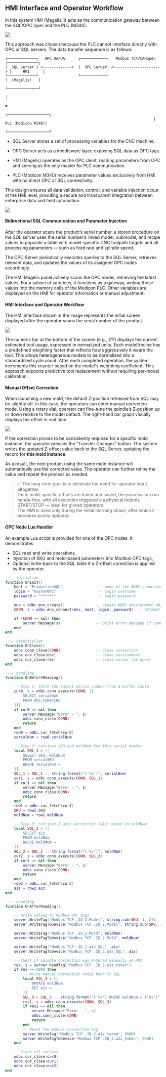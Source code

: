 ## HMI Interface and Operator Workflow

In this system HMI (Magelis_1) acts as the communication gateway between the SQL/OPC layer and the PLC (M340).

![](C:\REPO\Portfolio\MODICON-OPC-HMI-SQL\HMI_OPC_PLC\Modbus.gif)

This approach was chosen because the PLC cannot interface directly with OPC or SQL servers. The data transfer sequence is as follows:

```
┌─────────────┐   OPC DA/UA      ┌────────────┐   Modbus TCP/CANopen    ┌──────────────┐ 
│  SQL Server │ <------------->  │  OPC Server│ <---------------------> │     HMI      │
└─────────────┘                  └────────────┘                         │  (Magelis)   │
                                                                        └───────────┬──┘
                                                                                    │
                                                                                    ▼
                                                                   ┌───────────────────┐
                                                                   │ PLC (Modicon M340)│
                                                                   └───────────────────┘

```

- SQL Server stores a set of processing variables for the CNC machine.

- OPC Server acts as a middleware layer, exposing SQL data as OPC tags.

- HMI (Magelis) operates as the OPC client, reading parameters from OPC and serving as the only master for PLC communication.

- PLC (Modicon M340) receives parameter values exclusively from HMI, with no direct OPC or SQL connectivity.

This design ensures all data validation, control, and variable injection occur at the HMI level, providing a secure and transparent integration between enterprise data and field automation.

![](C:\REPO\Portfolio\MODICON-OPC-HMI-SQL\HMI_OPC_PLC\HMI_Variables.gif)



#### Bidirectional SQL Communication and Parameter Injection

After the operator scans the product’s serial number, a stored procedure on the SQL server uses the serial number’s linked model, submodel, and recipe values to populate a table with model-specific CNC toolpath targets and all processing parameters — such as feed rate and spindle speed.

The OPC Server periodically executes queries to the SQL Server, retrieves relevant data, and updates the values of its assigned OPC nodes accordingly.

The HMI Magelis panel actively scans the OPC nodes, retrieving the latest values. For a subset of variables, it functions as a gateway, writing these values into the memory cells of the Modicon PLC. Other variables are displayed on the HMI for operator information or manual adjustment.

#### HMI Interface and Operator Workflow

The HMI interface shown in the image represents the initial screen displayed after the operator scans the serial number of the product.

![](C:\REPO\Portfolio\MODICON-OPC-HMI-SQL\HMI_OPC_PLC\HMI_1.jpg)



The numeric bar at the bottom of the screen (e.g., 211) displays the current estimated tool usage, expressed in normalized units. Each model/recipe has a predefined weighting factor that reflects how aggressively it wears the tool. This allows heterogeneous models to be normalized into a standardized cycle count. After each completed operation, the system increments this counter based on the model's weighting coefficient. This approach supports predictive tool replacement without requiring per-model calibration.

#### Manual Offset Correction

When launching a new mold, the default Z-position retrieved from SQL may be slightly off. In this case, the operators can enter manual correction mode. Using a rotary dial, operator can fine-tune the spindle’s Z-position up or down relative to the model default. The right-hand bar graph visually displays the offset in real time.

![](C:\REPO\Portfolio\MODICON-OPC-HMI-SQL\HMI_OPC_PLC\HMI_2.jpg)



If the correction proves to be consistently required for a specific mold instance, the operator presses the “Transfer Changes” button. The system writes the updated Z-offset value back to the SQL Server, updating the record for **this mold instance**.

As a result, the next product using the same mold instance will automatically use the corrected value. The operator can further refine the value and repeat the process as needed.

> ✅ The long-term goal is to eliminate the need for operator input altogether.  
> Once mold-specific offsets are tuned and saved, the process can run hands-free, with all execution triggered via physical buttons START/STOP — ideal for gloved operators.  
> The HMI is used only during the initial learning phase, after which it becomes purely optional.



#### OPC Node Lua Handler

An example Lua script is provided for one of the OPC nodes. It demonstrates:

- SQL read and write operations,
- Injection of SKU and mold-based parameters into Modbus OPC tags,
- Optional write-back to the SQL table if a Z-offset correction is applied by the operator.

```lua
---- initialize
function OnInit()
    host = "ProductionSQL"                -- name of the ODBC connector
    login = "masterOPC"                   -- login username
    password = "******"                   -- login password

    env = odbc.env_create()              -- create ODBC environment object
    CONN, s = odbc.env_connect(env, host, login, password)  -- attempt connection

    if (CONN == nil) then
        server.Message(s)                -- print error message if connection fails
    end
end

---- deinitialize
function OnClose()
    odbc.conn_close(CONN)                -- close connection
    odbc.env_close(env)                  -- close environment
    odbc.cur_close(res)                  -- close cursor (if open)
end

---- handling
function OnBeforeReading()

    -- Step 1: fetch the latest serial number from a buffer table
    cur0, s = odbc.conn_execute(CONN, [[
        SELECT serialNum
        FROM dbo.tokenCNC
    ]])
    if cur0 == nil then
        server.Message("Error - ", s)
        odbc.conn_close(CONN)
        return
    end
    row0 = odbc.cur_fetch(cur0)
    serialNum = row0.serialNum

    -- Step 2: retrieve SKU and moldNum for this serial number
    local SQL_1 = [[
        SELECT SKU, moldNum
        FROM serialSKU
        WHERE serialNum =
    ]]
    SQL_1 = SQL_1 .. string.format("('%s')", serialNum)
    cur1, s = odbc.conn_execute(CONN, SQL_1)
    if cur1 == nil then
        server.Message("Error - ", s)
        odbc.conn_close(CONN)
        return
    end
    row1 = odbc.cur_fetch(cur1)
    SKU = row1.SKU
    moldNum = row1.moldNum

    -- Step 3: retrieve Z-axis correction (a1z) based on moldNum
    local SQL_2 = [[
        SELECT a1z
        FROM moldNum
        WHERE moldNum =
    ]]
    SQL_2 = SQL_2 .. string.format("('%s')", moldNum)
    cur2, s = odbc.conn_execute(CONN, SQL_2)
    if cur2 == nil then
        server.Message("Error - ", s)
        odbc.conn_close(CONN)
        return
    end
    row2 = odbc.cur_fetch(cur2)
    a1z = row2.a1z
end

---- handling
function OnAfterReading()

    -- Write values to Modbus OPC tags
    server.WriteTag("Modbus TCP .ID_2.Model", string.sub(SKU, 1, 2))
    server.WriteTagToDevice("Modbus TCP .ID_2.Model", string.sub(SKU, 1, 2))

    server.WriteTag("Modbus TCP .ID_2.Mold", moldNum)
    server.WriteTagToDevice("Modbus TCP .ID_2.Mold", moldNum)

    server.WriteTag("Modbus TCP .ID_2.a1z_SQL", a1z)
    server.WriteTagToDevice("Modbus TCP .ID_2.a1z_SQL", a1z)

    -- Check if spindle correction was entered manually on HMI
    res, s = server.ReadTag("Modbus TCP .ID_2.a1z_token")
    if res ~= 0000 then
        -- Write manual correction value back to SQL
        local SQL_3 = [[
            UPDATE moldNum
            SET a1z =
        ]]
        SQL_3 = SQL_3 .. string.format("('%s') WHERE moldNum = ('%s')", res, moldNum)
        res1, s = odbc.conn_execute(CONN, SQL_3)
        if res1 == nil then
            server.Message("Error - ", s)
            odbc.conn_close(CONN)
            return
        end
        -- Reset the manual correction tag
        server.WriteTag("Modbus TCP .ID_2.a1z_token", 0000)
        server.WriteTagToDevice("Modbus TCP .ID_2.a1z_token", 0000)
    end

    -- Close all cursors
    odbc.cur_close(cur0)
    odbc.cur_close(cur1)
    odbc.cur_close(cur2)
end
```

